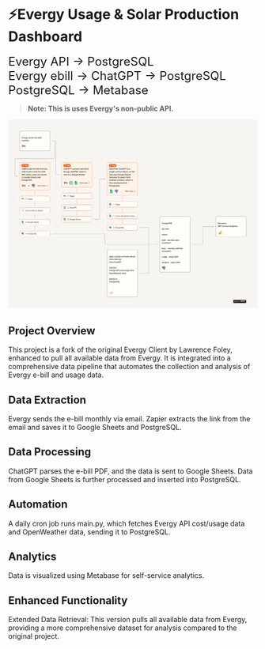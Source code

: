 # ⚡Evergy Usage & Solar Production Dashboard
<span style="font-size: 24px;">Evergy API → PostgreSQL</span>
<br>
<span style="font-size: 24px;">Evergy ebill → ChatGPT → PostgreSQL</span>
<br>
<span style="font-size: 24px;">PostgreSQL → Metabase</span>

> **Note: This is uses Evergy's non-public API.**

![kWh Data Pipeline](images/kWh.png)
 
## Project Overview
This project is a fork of the original Evergy Client by Lawrence Foley, enhanced to pull all available data from Evergy. It is integrated into a comprehensive data pipeline that automates the collection and analysis of Evergy e-bill and usage data.

## Data Extraction
Evergy sends the e-bill monthly via email.
Zapier extracts the link from the email and saves it to Google Sheets and PostgreSQL.

## Data Processing
ChatGPT parses the e-bill PDF, and the data is sent to Google Sheets.
Data from Google Sheets is further processed and inserted into PostgreSQL.

## Automation
A daily cron job runs main.py, which fetches Evergy API cost/usage data and OpenWeather data, sending it to PostgreSQL.

## Analytics
Data is visualized using Metabase for self-service analytics.

## Enhanced Functionality
Extended Data Retrieval: This version pulls all available data from Evergy, providing a more comprehensive dataset for analysis compared to the original project.
